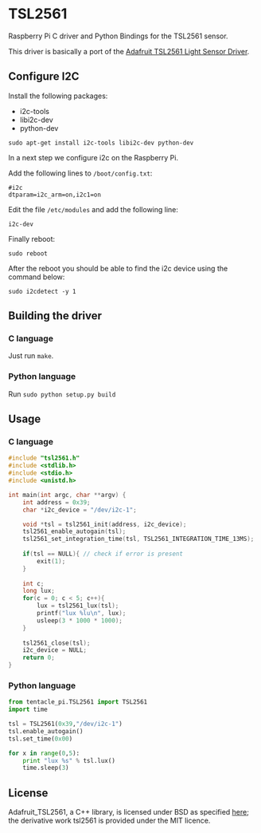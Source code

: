 # TSL2561

Raspberry Pi C driver and Python Bindings for the TSL2561 sensor.

This driver is basically a port of the [Adafruit TSL2561 Light Sensor Driver](https://github.com/adafruit/Adafruit_TSL2561).

## Configure I2C

Install the following packages:
* i2c-tools 
* libi2c-dev
* python-dev

```
sudo apt-get install i2c-tools libi2c-dev python-dev
```

In a next step we configure i2c on the Raspberry Pi. 

Add the following lines to `/boot/config.txt`:

```
#i2c
dtparam=i2c_arm=on,i2c1=on
```

Edit the file `/etc/modules` and add the following line:

```
i2c-dev 
```

Finally reboot:

```
sudo reboot
```

After the reboot you should be able to find the i2c device using the command below:

```
sudo i2cdetect -y 1
```

## Building the driver
### C language

Just run `make`.


### Python language

Run `sudo python setup.py build`


## Usage
### C language

```c
#include "tsl2561.h"
#include <stdlib.h>
#include <stdio.h>
#include <unistd.h>

int main(int argc, char **argv) {
	int address = 0x39;
	char *i2c_device = "/dev/i2c-1";

	void *tsl = tsl2561_init(address, i2c_device);
	tsl2561_enable_autogain(tsl);
	tsl2561_set_integration_time(tsl, TSL2561_INTEGRATION_TIME_13MS);
 
	if(tsl == NULL){ // check if error is present
		exit(1);
	} 
	
	int c;
	long lux;
	for(c = 0; c < 5; c++){
		lux = tsl2561_lux(tsl);
		printf("lux %lu\n", lux);
		usleep(3 * 1000 * 1000);
	}
	
	tsl2561_close(tsl);
	i2c_device = NULL;
	return 0;
}

```

### Python language

```python
from tentacle_pi.TSL2561 import TSL2561
import time

tsl = TSL2561(0x39,"/dev/i2c-1")
tsl.enable_autogain()
tsl.set_time(0x00)

for x in range(0,5):
	print "lux %s" % tsl.lux()
	time.sleep(3)

```

## License
Adafruit_TSL2561, a C++ library, is licensed under BSD as specified [here](https://github.com/adafruit/Adafruit_TSL2561); the derivative work tsl2561 is provided under the MIT licence. 
